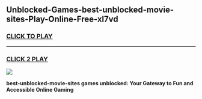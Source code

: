 
## Unblocked-Games-best-unblocked-movie-sites-Play-Online-Free-xl7vd
<h3>
<a href="https://premium76.site?title=best-unblocked-movie-sites&ref=26A">CLICK TO PLAY</a></h3>
<hr>

<h3>
<a href="https://premium76.site?title=best-unblocked-movie-sites&ref=26A">CLICK 2 PLAY</a>
  
</h3>

<a href="https://premium76.site?title=best-unblocked-movie-sites&ref=26A"><img src="https://clearcache.store/games.png"></a>


**best-unblocked-movie-sites games unblocked: Your Gateway to Fun and Accessible Online Gaming**
